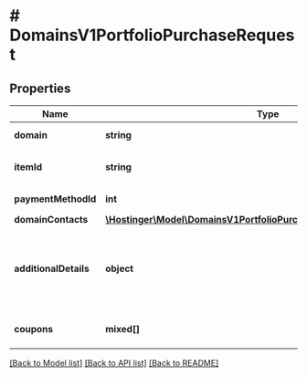 # # DomainsV1PortfolioPurchaseRequest

## Properties

Name | Type | Description | Notes
------------ | ------------- | ------------- | -------------
**domain** | **string** | Domain name |
**itemId** | **string** | Catalog price item ID |
**paymentMethodId** | **int** | Payment method ID |
**domainContacts** | [**\Hostinger\Model\DomainsV1PortfolioPurchaseRequestDomainContacts**](DomainsV1PortfolioPurchaseRequestDomainContacts.md) |  |
**additionalDetails** | **object** | Additional registration data, possible values depends on TLD |
**coupons** | **mixed[]** | Discount coupon codes |

[[Back to Model list]](../../README.md#models) [[Back to API list]](../../README.md#endpoints) [[Back to README]](../../README.md)

